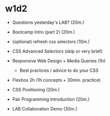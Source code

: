 
# w1d2


<!-- 

@Luis: share lab planning with students (which labs are in pairs etc)

-->


- Questions yesterday's LAB? (20m.)

- Bootcamp Intro (part 2) (20m.)

- (optional) refresh css selectors (10m.)

- CSS Advanced Selectors (skip or very brief)

- Responsive Web Design + Media Queries (1h)
  - Best practices / advice to do your CSS

- Flexbox 2h (1h concepts + 30min. practice)

- CSS Positioning  (20m.)

- Pair Programming Introduction (20m.)

- LAB Collaboration Demo (30m.)


